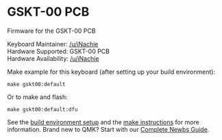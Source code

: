 # GSKT-00 PCB

Firmware for the GSKT-00 PCB

Keyboard Maintainer: [/u/iNachie](https://github.com/nachie)  
Hardware Supported: GSKT-00 PCB  
Hardware Availability: [/u/iNachie](https://www.reddit.com/user/inachie/)

Make example for this keyboard (after setting up your build environment):

    make gskt00:default

Or to make and flash:

    make gskt00:default:dfu

See the [build environment setup](https://docs.qmk.fm/#/getting_started_build_tools) and the [make instructions](https://docs.qmk.fm/#/getting_started_make_guide) for more information. Brand new to QMK? Start with our [Complete Newbs Guide](https://docs.qmk.fm/#/newbs).
